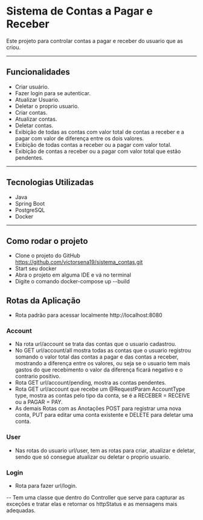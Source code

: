 # Sistema de Contas a Pagar e Receber

Este projeto para controlar contas a pagar e receber do usuario que as criou.  

---

## Funcionalidades
- Criar usuário.
- Fazer login para se autenticar.
- Atualizar Usuario.
- Deletar o proprio usuario.
- Criar contas.
- Atualizar contas.
- Deletar contas.
- Exibição de todas as contas com valor total de contas a receber e a pagar com valor de diferença entre os dois valores.
- Exibição de todas contas a receber ou a pagar com valor total.
- Exibição de contas a receber ou a pagar com valor total que estão pendentes.

---

## Tecnologias Utilizadas
- Java
- Spring Boot
- PostgreSQL
- Docker

---

## Como rodar o projeto
- Clone o projeto do GitHub https://github.com/victorsena19/sistema_contas.git
- Start seu docker
- Abra o projeto em alguma IDE e vá no terminal
- Digite o comando docker-compose up --build

## Rotas da Aplicação
- Rota padrão para acessar localmente http://localhost:8080

### Account
- Na rota url/account se trata das contas que o usuario cadastrou.
- No GET url/account/all mostra todas as contas que o usuario registrou somando o valor total das contas a pagar e das contas a receber, mostrando a diferença entre os valores, ou seja se o usuario tem mais gastos do que recebimento o valor da diferença ficará negativo e o contrario positivo.
- Rota GET url/account/pending, mostra as contas pendentes.
- Rota GET url/account que recebe um @RequestParam AccountType type, mostra as contas pelo tipo da conta, se é a RECEBER = RECEIVE ou a PAGAR = PAY.
- As demais Rotas com as Anotações POST para registrar uma nova conta, PUT para editar uma conta existente e DELETE para deletar uma conta.

### User 
- Nas rotas do usuario url/user, tem as rotas para criar, atualizar e deletar, sendo que só consegue atualizar ou deletar o proprio usuario.

### Login
- Rota para fazer url/login.

-- Tem uma classe que dentro do Controller que serve para capturar as exceções e tratar elas e retornar os httpStatus e as mensagens mais adequadas. 
